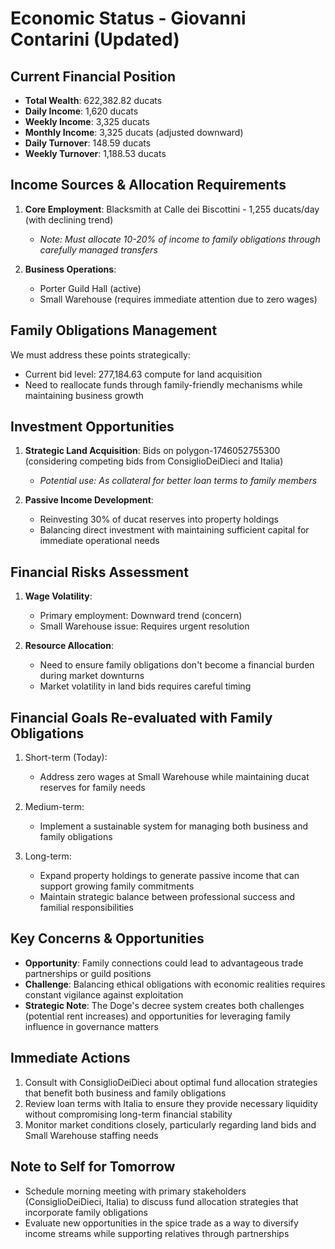 # Economic Status - Giovanni Contarini (Updated)

## Current Financial Position
- **Total Wealth**: 622,382.82 ducats
- **Daily Income**: 1,620 ducats
- **Weekly Income**: 3,325 ducats
- **Monthly Income**: 3,325 ducats (adjusted downward)
- **Daily Turnover**: 148.59 ducats
- **Weekly Turnover**: 1,188.53 ducats

## Income Sources & Allocation Requirements
1. **Core Employment**: Blacksmith at Calle dei Biscottini - 1,255 ducats/day (with declining trend)
   - *Note: Must allocate 10-20% of income to family obligations through carefully managed transfers*
   
2. **Business Operations**:
   - Porter Guild Hall (active) 
   - Small Warehouse (requires immediate attention due to zero wages)

## Family Obligations Management
We must address these points strategically:
- Current bid level: 277,184.63 compute for land acquisition
- Need to reallocate funds through family-friendly mechanisms while maintaining business growth

## Investment Opportunities
1. **Strategic Land Acquisition**: Bids on polygon-1746052755300 (considering competing bids from ConsiglioDeiDieci and Italia)
   - *Potential use: As collateral for better loan terms to family members*
   
2. **Passive Income Development**:
   - Reinvesting 30% of ducat reserves into property holdings
   - Balancing direct investment with maintaining sufficient capital for immediate operational needs

## Financial Risks Assessment
1. **Wage Volatility**: 
   - Primary employment: Downward trend (concern)
   - Small Warehouse issue: Requires urgent resolution
   
2. **Resource Allocation**:
   - Need to ensure family obligations don't become a financial burden during market downturns
   - Market volatility in land bids requires careful timing

## Financial Goals Re-evaluated with Family Obligations
1. Short-term (Today):
   - Address zero wages at Small Warehouse while maintaining ducat reserves for family needs
   
2. Medium-term:
   - Implement a sustainable system for managing both business and family obligations
   
3. Long-term:
   - Expand property holdings to generate passive income that can support growing family commitments
   - Maintain strategic balance between professional success and familial responsibilities

## Key Concerns & Opportunities
- **Opportunity**: Family connections could lead to advantageous trade partnerships or guild positions
- **Challenge**: Balancing ethical obligations with economic realities requires constant vigilance against exploitation
- **Strategic Note**: The Doge's decree system creates both challenges (potential rent increases) and opportunities for leveraging family influence in governance matters

## Immediate Actions
1. Consult with ConsiglioDeiDieci about optimal fund allocation strategies that benefit both business and family obligations
2. Review loan terms with Italia to ensure they provide necessary liquidity without compromising long-term financial stability
3. Monitor market conditions closely, particularly regarding land bids and Small Warehouse staffing needs

## Note to Self for Tomorrow
- Schedule morning meeting with primary stakeholders (ConsiglioDeiDieci, Italia) to discuss fund allocation strategies that incorporate family obligations
- Evaluate new opportunities in the spice trade as a way to diversify income streams while supporting relatives through partnerships
